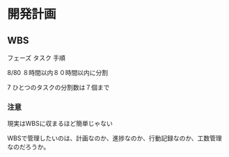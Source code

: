 # 開発計画

## WBS

フェーズ  タスク 手順


8/80 ８時間以内８０時間以内に分割


7 ひとつのタスクの分割数は７個まで


### 注意

現実はWBSに収まるほど簡単じゃない


WBSで管理したいのは、計画なのか、進捗なのか、行動記録なのか、工数管理なのだろうか。

